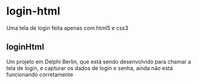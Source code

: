 # login-html
Uma tela de login feita apenas com html5 e css3

## loginHtml
Um projeto em Delphi Berlin, que está sendo desenvolvido para chamar a tela de login, e capturar os dados de login e senha, ainda não está funcionando corretamente

